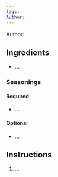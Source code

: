 ```yaml
---
tags:
Author:
---
```

Author:
## Ingredients

- ...

### Seasonings 
#### Required	
- ...
#### Optional
- ...

## Instructions

1. ...